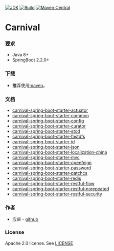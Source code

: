 [![JDK](http://img.shields.io/badge/JDK-v8.0-yellow.svg)](http://www.oracle.com/technetwork/java/javase/downloads/index.html)
[![Build](http://img.shields.io/badge/Build-Maven_2-green.svg)](https://maven.apache.org/)
[![Maven Central](https://img.shields.io/maven-central/v/com.github.yingzhuo/carnival.svg?label=Maven%20Central)](https://search.maven.org/search?q=g:%22com.github.yingzhuo%22%20AND%20a:%22carnival%22)

# Carnival

### 要求

* Java 8+
* SpringBoot 2.2.0+

### 下载

* 推荐使用[maven](https://search.maven.org/search?q=carnival)。

### 文档

* [carnival-spring-boot-starter-actuator](./carnival-spring-boot-starter-actuator)
* [carnival-spring-boot-starter-common](./carnival-spring-boot-starter-common)
* [carnival-spring-boot-starter-config](./carnival-spring-boot-starter-config)
* [carnival-spring-boot-starter-curator](./carnival-spring-boot-starter-curator)
* [carnival-spring-boot-starter-etcd](./carnival-spring-boot-starter-etcd)
* [carnival-spring-boot-starter-fastdfs](./carnival-spring-boot-starter-fastdfs)
* [carnival-spring-boot-starter-id](./carnival-spring-boot-starter-id)
* [carnival-spring-boot-starter-json](./carnival-spring-boot-starter-json)
* [carnival-spring-boot-starter-localization-china](./carnival-spring-boot-starter-localization-china)
* [carnival-spring-boot-starter-mvc](./carnival-spring-boot-starter-mvc)
* [carnival-spring-boot-starter-openfeign](./carnival-spring-boot-starter-openfeign)
* [carnival-spring-boot-starter-password](./carnival-spring-boot-starter-password)
* [carnival-spring-boot-starter-patchca](./carnival-spring-boot-starter-patchca)
* [carnival-spring-boot-starter-redis](./carnival-spring-boot-starter-redis)
* [carnival-spring-boot-starter-restful-flow](./carnival-spring-boot-starter-restful-flow)
* [carnival-spring-boot-starter-restful-norepeated](./carnival-spring-boot-starter-restful-norepeated)
* [carnival-spring-boot-starter-restful-security](./carnival-spring-boot-starter-restful-security)

### 作者

* 应卓 - [github](https://github.com/yingzhuo)

### License

Apache 2.0 license. See [LICENSE](./LICENSE)
